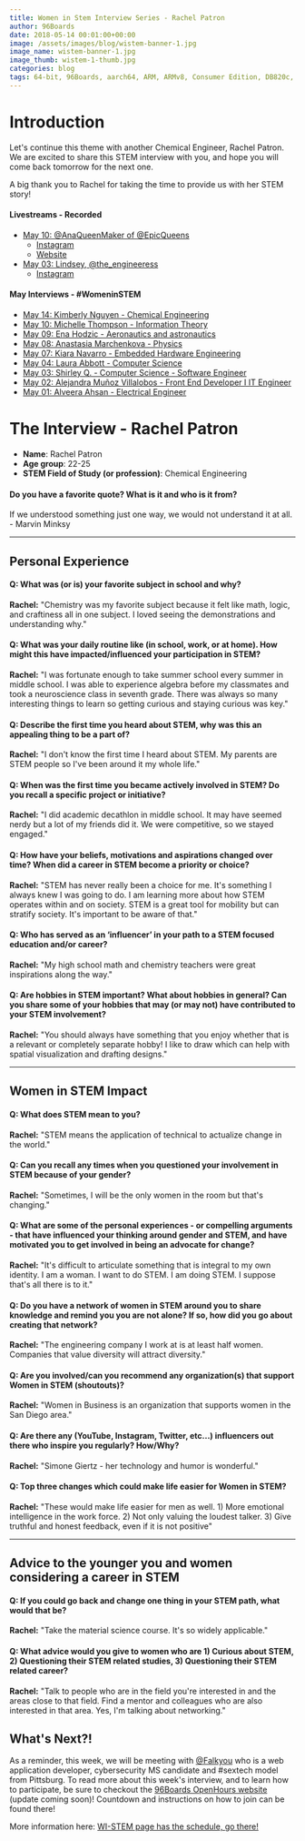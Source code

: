 ```yaml
---
title: Women in Stem Interview Series - Rachel Patron
author: 96Boards
date: 2018-05-14 00:01:00+00:00
image: /assets/images/blog/wistem-banner-1.jpg
image_name: wistem-banner-1.jpg
image_thumb: wistem-1-thumb.jpg
categories: blog
tags: 64-bit, 96Boards, aarch64, ARM, ARMv8, Consumer Edition, DB820c, Rock960, Hikey960, enterprise edition, product, single board computer, linaro, linux, open source, openhours, robert wolff, podcast, technology, tech, computer, hardware, software, women in stem, stem, robert wolff
---
```


# Introduction

Let's continue this theme with another Chemical Engineer, Rachel Patron. We are excited to share this STEM interview with you, and hope you will come back tomorrow for the next one.

A big thank you to Rachel for taking the time to provide us with her STEM story!


#### Livestreams - Recorded

- [May 10: @AnaQueenMaker of @EpicQueens](https://youtu.be/IhBme5830Dc)
   - [Instagram](https://www.instagram.com/anaqueenmaker/)
   - [Website](https://epicqueen.org/)
- [May 03: Lindsey, @the_engineeress](https://youtu.be/kf8XAB0F_QE)
    - [Instagram](https://www.instagram.com/the_engineeress/)

#### May Interviews - #WomeninSTEM

- [May 14: Kimberly Nguyen - Chemical Engineering](https://www.96boards.org/blog/wistem-09/)
- [May 10: Michelle Thompson - Information Theory](https://www.96boards.org/blog/wistem-08/)
- [May 09: Ena Hodzic - Aeronautics and astronautics](https://www.96boards.org/blog/wistem-07/)
- [May 08: Anastasia Marchenkova - Physics](https://www.96boards.org/blog/wistem-06/)
- [May 07: Kiara Navarro - Embedded Hardware Engineering](https://www.96boards.org/blog/wistem-05/)
- [May 04: Laura Abbott - Computer Science](https://www.96boards.org/blog/wistem-04/)
- [May 03: Shirley Q. - Computer Science - Software Engineer](https://www.96boards.org/blog/wistem-03/)
- [May 02: Alejandra Muñoz Villalobos - Front End Developer I IT Engineer](https://www.96boards.org/blog/wistem-02/)
- [May 01: Alveera Ahsan - Electrical Engineer](https://www.96boards.org/blog/wistem-01/)

# The Interview - Rachel Patron

- **Name**: Rachel Patron
- **Age group**: 22-25
- **STEM Field of Study (or profession)**: Chemical Engineering

#### Do you have a favorite quote? What is it and who is it from?

If we understood something just one way, we would not understand it at all. - Marvin Minksy

***

## Personal Experience

#### Q: What was (or is) your favorite subject in school and why?

**Rachel:** "Chemistry was my favorite subject because it felt like math, logic, and craftiness all in one subject. I loved seeing the demonstrations and understanding why."

#### Q: What was your daily routine like (in school, work, or at home). How might this have impacted/influenced your participation in STEM?

**Rachel:** "I was fortunate enough to take summer school every summer in middle school. I was able to experience algebra before my classmates and took a neuroscience class in seventh grade. There was always so many interesting things to learn so getting curious and staying curious was key."

#### Q: Describe the first time you heard about STEM, why was this an appealing thing to be a part of?

**Rachel:** "I don't know the first time I heard about STEM. My parents are STEM people so I've been around it my whole life."

#### Q: When was the first time you became actively involved in STEM? Do you recall a specific project or initiative?

**Rachel:** "I did academic decathlon in middle school. It may have seemed nerdy but a lot of my friends did it. We were competitive, so we stayed engaged."

#### Q: How have your beliefs, motivations and aspirations changed over time? When did a career in STEM become a priority or choice?

**Rachel:** "STEM has never really been a choice for me. It's something I always knew I was going to do. I am learning more about how STEM operates within and on society. STEM is a great tool for mobility but can stratify society. It's important to be aware of that."

#### Q: Who has served as an ‘influencer’ in your path to a STEM focused education and/or career?

**Rachel:** "My high school math and chemistry teachers were great inspirations along the way."

#### Q: Are hobbies in STEM important? What about hobbies in general? Can you share some of your hobbies that may (or may not) have contributed to your STEM involvement?

**Rachel:** "You should always have something that you enjoy whether that is a relevant or completely separate hobby! I like to draw which can help with spatial visualization and drafting designs."

***

## Women in STEM Impact

#### Q: What does STEM mean to you?

**Rachel:** "STEM means the application of technical to actualize change in the world."

#### Q: Can you recall any times when you questioned your involvement in STEM because of your gender?

**Rachel:** "Sometimes, I will be the only women in the room but that's changing."

#### Q: What are some of the personal experiences - or compelling arguments - that have influenced your thinking around gender and STEM, and have motivated you to get involved in being an advocate for change?

**Rachel:** "It's difficult to articulate something that is integral to my own identity. I am a woman. I want to do STEM. I am doing STEM. I suppose that's all there is to it."

#### Q: Do you have a network of women in STEM around you to share knowledge and remind you you are not alone? If so, how did you go about creating that network?

**Rachel:** "The engineering company I work at is at least half women. Companies that value diversity will attract diversity."

#### Q: Are you involved/can you recommend any organization(s) that support Women in STEM (shoutouts)?

**Rachel:** "Women in Business is an organization that supports women in the San Diego area."

#### Q: Are there any (YouTube, Instagram, Twitter, etc...) influencers out there who inspire you regularly? How/Why?

**Rachel:** "Simone  Giertz - her technology and humor is wonderful."

#### Q: Top three changes which could make life easier for Women in STEM?

**Rachel:** "These would make life easier for men as well. 1) More emotional intelligence in the work force. 2) Not only valuing the loudest talker. 3) Give truthful and honest feedback, even if it is not positive"

***

## Advice to the younger you and women considering a career in STEM

#### Q: If you could go back and change one thing in your STEM path, what would that be?

**Rachel:** "Take the material science course. It's so widely applicable."

#### Q: What advice would you give to women who are 1) Curious about STEM, 2) Questioning their STEM related studies, 3) Questioning their STEM related career?

**Rachel:** "Talk to people who are in the field you're interested in and the areas close to that field. Find a mentor and colleagues who are also interested in that area. Yes, I'm talking about networking."

## What's Next?!

As a reminder, this week, we will be meeting with [@Falkyou](https://www.instagram.com/falkyou/) who is a web application developer, cybersecurity MS candidate and #sextech model from Pittsburg. To read more about this week's interview, and to learn how to participate, be sure to checkout the [96Boards OpenHours website](https://www.96boards.org/openhours/) (update coming soon)! Countdown and instructions on how to join can be found there!

More information here: [WI-STEM page has the schedule, go there! ](https://www.96boards.org/go/wistem-2018/)
